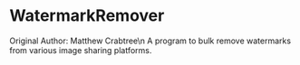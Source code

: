 # WatermarkRemover
Original Author: Matthew Crabtree\n
A program to bulk remove watermarks from various image sharing platforms.
